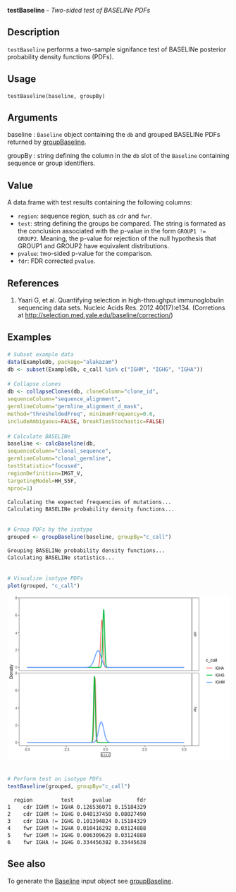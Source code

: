 **testBaseline** - *Two-sided test of BASELINe PDFs*

Description
--------------------

`testBaseline` performs a two-sample signifance test of BASELINe 
posterior probability density functions (PDFs).


Usage
--------------------
```
testBaseline(baseline, groupBy)
```

Arguments
-------------------

baseline
:   `Baseline` object containing the `db` and grouped 
BASELINe PDFs returned by [groupBaseline](groupBaseline.md).

groupBy
:   string defining the column in the `db` slot of the 
`Baseline` containing sequence or group identifiers.




Value
-------------------

A data.frame with test results containing the following columns:

+ `region`:  sequence region, such as `cdr` and `fwr`.
+ `test`:    string defining the groups be compared. The
string is formated as the conclusion associated with the
p-value in the form `GROUP1 != GROUP2`. Meaning,
the p-value for rejection of the null hypothesis that 
GROUP1 and GROUP2 have equivalent distributions.
+ `pvalue`:  two-sided p-value for the comparison.
+ `fdr`:     FDR corrected `pvalue`.



References
-------------------


1. Yaari G, et al. Quantifying selection in high-throughput immunoglobulin 
sequencing data sets. 
Nucleic Acids Res. 2012 40(17):e134. 
(Corretions at http://selection.med.yale.edu/baseline/correction/)
 



Examples
-------------------

```R
# Subset example data
data(ExampleDb, package="alakazam")
db <- subset(ExampleDb, c_call %in% c("IGHM", "IGHG", "IGHA"))

# Collapse clones
db <- collapseClones(db, cloneColumn="clone_id",
sequenceColumn="sequence_alignment",
germlineColumn="germline_alignment_d_mask",
method="thresholdedFreq", minimumFrequency=0.6,
includeAmbiguous=FALSE, breakTiesStochastic=FALSE)

# Calculate BASELINe
baseline <- calcBaseline(db, 
sequenceColumn="clonal_sequence",
germlineColumn="clonal_germline", 
testStatistic="focused",
regionDefinition=IMGT_V,
targetingModel=HH_S5F,
nproc=1)

```


```
Calculating the expected frequencies of mutations...
Calculating BASELINe probability density functions...

```


```R

# Group PDFs by the isotype
grouped <- groupBaseline(baseline, groupBy="c_call")

```


```
Grouping BASELINe probability density functions...
Calculating BASELINe statistics...

```


```R

# Visualize isotype PDFs
plot(grouped, "c_call")

```

![6](testBaseline-6.png)

```R

# Perform test on isotype PDFs
testBaseline(grouped, groupBy="c_call")
```


```
  region         test      pvalue        fdr
1    cdr IGHM != IGHA 0.126536071 0.15184329
2    cdr IGHM != IGHG 0.040137450 0.08027490
3    cdr IGHA != IGHG 0.101394824 0.15184329
4    fwr IGHM != IGHA 0.010416292 0.03124888
5    fwr IGHM != IGHG 0.006309629 0.03124888
6    fwr IGHA != IGHG 0.334456382 0.33445638

```



See also
-------------------

To generate the [Baseline](Baseline-class.md) input object see [groupBaseline](groupBaseline.md).






